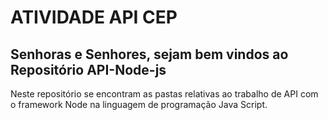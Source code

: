 # ATIVIDADE API CEP </h1>

## Senhoras e Senhores, sejam bem vindos ao Repositório API-Node-js </h1>
Neste repositório se encontram as pastas relativas ao trabalho de API com o framework Node na linguagem de programação Java Script.
